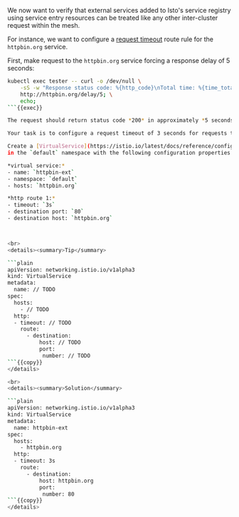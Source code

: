 We now want to verify that external services added to Isto's service registry using service 
entry resources can be treated like any other inter-cluster request within the mesh.

For instance, we want to configure a [request timeout](https://istio.io/latest/docs/tasks/traffic-management/request-timeouts/#request-timeouts) 
route rule for the `httpbin.org` service.

First, make request to the `httpbin.org` service forcing a response delay of 5 seconds:
```bash
kubectl exec tester -- curl -o /dev/null \
    -sS -w "Response status code: %{http_code}\nTotal time: %{time_total}\n" \
    http://httpbin.org/delay/5; \
    echo;
```{{exec}}

The request should return status code *200* in approximately *5 seconds*.

Your task is to configure a request timeout of 3 seconds for requests to the `httbin.org` service.

Create a [VirtualService](https://istio.io/latest/docs/reference/config/networking/virtual-service/) 
in the `default` namespace with the following configuration properties:

*virtual service:*
- name: `httpbin-ext`
- namespace: `default`
- hosts: `httpbin.org`

*http route 1:*
- timeout: `3s`
- destination port: `80`
- destination host: `httpbin.org`



<br>
<details><summary>Tip</summary>

```plain
apiVersion: networking.istio.io/v1alpha3
kind: VirtualService
metadata:
  name: // TODO
spec:
  hosts:
    - // TODO
  http:
  - timeout: // TODO
    route:
      - destination:
          host: // TODO
          port:
           number: // TODO
```{{copy}}
</details>

<br>
<details><summary>Solution</summary>

```plain
apiVersion: networking.istio.io/v1alpha3
kind: VirtualService
metadata:
  name: httpbin-ext
spec:
  hosts:
    - httpbin.org
  http:
  - timeout: 3s
    route:
      - destination:
          host: httpbin.org
          port:
           number: 80
```{{copy}}
</details>